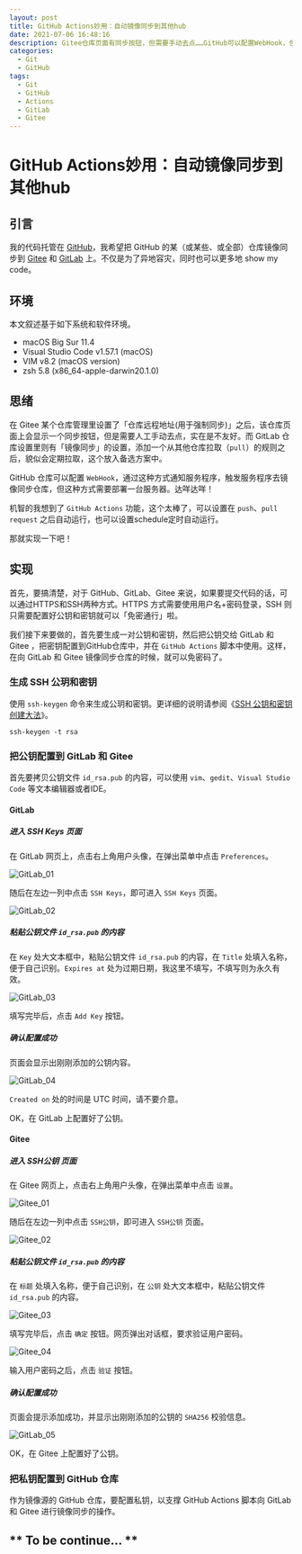 ```yaml
---
layout: post
title: GitHub Actions妙用：自动镜像同步到其他hub
date: 2021-07-06 16:48:16
description: Gitee仓库页面有同步按钮，但需要手动去点……GitHub可以配置WebHook，但需要一台服务器……于是我想到了GitHub Actions……
categories: 
  - Git
  - GitHub
tags: 
  - Git
  - GitHub
  - Actions
  - GitLab
  - Gitee
---
```

# GitHub Actions妙用：自动镜像同步到其他hub

## 引言

我的代码托管在 [GitHub](https://github.com)，我希望把 GitHub 的某（或某些、或全部）仓库镜像同步到 [Gitee](https://gitee.com) 和 [GitLab](https://gitlab.com) 上。不仅是为了异地容灾，同时也可以更多地 show my code。

## 环境

本文叙述基于如下系统和软件环境。

- macOS Big Sur 11.4
- Visual Studio Code v1.57.1 (macOS)
- VIM v8.2 (macOS version)
- zsh 5.8 (x86_64-apple-darwin20.1.0)

## 思绪

在 Gitee 某个仓库管理里设置了「仓库远程地址(用于强制同步)」之后，该仓库页面上会显示一个同步按钮，但是需要人工手动去点，实在是不友好。而 GitLab 仓库设置里则有「镜像同步」的设置，添加一个从其他仓库拉取（`pull`）的规则之后，貌似会定期拉取，这个放入备选方案中。

GitHub 仓库可以配置 `WebHook`，通过这种方式通知服务程序，触发服务程序去镜像同步仓库，但这种方式需要部署一台服务器。达咩达咩！

机智的我想到了 `GitHub Actions` 功能，这个太棒了，可以设置在 `push`、`pull request` 之后自动运行，也可以设置schedule定时自动运行。

那就实现一下吧！

## 实现

首先，要搞清楚，对于 GitHub、GitLab、Gitee 来说，如果要提交代码的话，可以通过HTTPS和SSH两种方式。HTTPS 方式需要使用用户名+密码登录，SSH 则只需要配置好公钥和密钥就可以「免密通行」啦。

我们接下来要做的，首先要生成一对公钥和密钥，然后把公钥交给 GitLab 和 Gitee ，把密钥配置到GitHub仓库中，并在 `GitHub Actions` 脚本中使用。这样，在向 GitLab 和 Gitee 镜像同步仓库的时候，就可以免密码了。

### 生成 SSH 公玥和密钥

使用 `ssh-keygen` 命令来生成公玥和密钥。更详细的说明请参阅《[SSH 公钥和密钥创建大法](https://aptx4869.tv/2021/07/06/ssh_key_generate)》。

``` shell
ssh-keygen -t rsa
```

### 把公钥配置到 GitLab 和 Gitee

首先要拷贝公钥文件 `id_rsa.pub` 的内容，可以使用 `vim`、`gedit`、`Visual Studio Code` 等文本编辑器或者IDE。

#### GitLab

##### 进入 SSH Keys 页面

在 GitLab 网页上，点击右上角用户头像，在弹出菜单中点击 `Preferences`。

![GitLab_01](https://aptx4869.tv/images/github_gitlab_gitee/20210706191453.png)

随后在左边一列中点击 `SSH Keys`，即可进入 `SSH Keys` 页面。

![GitLab_02](https://aptx4869.tv/images/github_gitlab_gitee/20210706192357.png)

##### 粘贴公钥文件 `id_rsa.pub` 的内容

在 `Key` 处大文本框中，粘贴公钥文件 `id_rsa.pub` 的内容，在 `Title` 处填入名称，便于自己识别。`Expires at` 处为过期日期，我这里不填写，不填写则为永久有效。

![GitLab_03](https://aptx4869.tv/images/github_gitlab_gitee/20210706192813.png)

填写完毕后，点击 `Add Key` 按钮。

##### 确认配置成功

页面会显示出刚刚添加的公钥内容。

![GitLab_04](https://aptx4869.tv/images/github_gitlab_gitee/20210706194146.png)

`Created on` 处的时间是 UTC 时间，请不要介意。

OK，在 GitLab 上配置好了公钥。

#### Gitee

##### 进入 SSH公钥 页面

在 Gitee 网页上，点击右上角用户头像，在弹出菜单中点击 `设置`。

![Gitee_01](https://aptx4869.tv/images/github_gitlab_gitee/20210706194423.png)

随后在左边一列中点击 `SSH公钥`，即可进入 `SSH公钥` 页面。

![Gitee_02](https://aptx4869.tv/images/github_gitlab_gitee/20210706194647.png)

##### 粘贴公钥文件 `id_rsa.pub` 的内容

在 `标题` 处填入名称，便于自己识别，在 `公钥` 处大文本框中，粘贴公钥文件 `id_rsa.pub` 的内容。

![Gitee_03](https://aptx4869.tv/images/github_gitlab_gitee/20210706194906.png)

填写完毕后，点击 `确定` 按钮。网页弹出对话框，要求验证用户密码。

![Gitee_04](https://aptx4869.tv/images/github_gitlab_gitee/20210706195002.png)

输入用户密码之后，点击 `验证` 按钮。

##### 确认配置成功

页面会提示添加成功，并显示出刚刚添加的公钥的 `SHA256` 校验信息。

![GitLab_05](https://aptx4869.tv/images/github_gitlab_gitee/20210706195150.png)

OK，在 Gitee 上配置好了公钥。

### 把私钥配置到 GitHub 仓库

作为镜像源的 GitHub 仓库，要配置私钥，以支撑 GitHub Actions 脚本向 GitLab 和 Gitee 进行镜像同步的操作。

## ** To be continue... **
